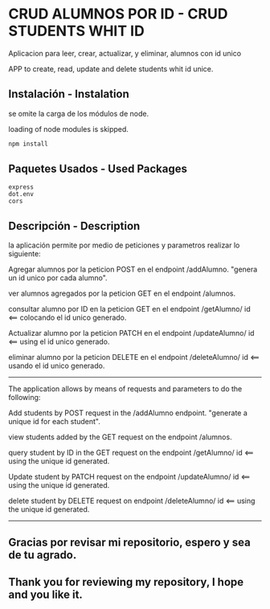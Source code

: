 # CRUD ALUMNOS POR ID - CRUD STUDENTS WHIT ID

Aplicacion para leer, crear, actualizar, y eliminar, alumnos con id unico

APP to create, read, update and delete students whit id unice.

## Instalación - Instalation

se omite la carga de los módulos de node.

loading of node modules is skipped.


```bash
npm install
```

## Paquetes Usados - Used Packages 

```uuid
express
dot.env
cors
```

## Descripción - Description
la aplicación permite por medio de peticiones y parametros realizar lo siguiente:

Agregar alumnos por la peticion POST en el endpoint /addAlumno. "genera un id unico por cada alumno".

ver alumnos agregados por la peticion GET en el endpoint /alumnos.

consultar alumno por ID en la peticion GET en el endpoint /getAlumno/ id <== colocando el id unico generado.

Actualizar alumno por la peticion PATCH en el endpoint /updateAlumno/ id <== using el id unico generado.

eliminar alumno por la peticion DELETE en el endpoint /deleteAlumno/ id <== usando el id unico generado.


************
The application allows by means of requests and parameters to do the following:

Add students by POST request in the /addAlumno endpoint. "generate a unique id for each student".

view students added by the  GET request  on the endpoint /alumnos.

query student by ID in the GET request on the endpoint /getAlumno/ id <== using the unique id generated.

Update student by PATCH request on the endpoint /updateAlumno/  id <== using the unique id generated.

delete student by DELETE request on endpoint /deleteAlumno/ id <== using the unique id generated.


************
## Gracias por revisar mi repositorio, espero y sea de tu agrado.

## Thank you for reviewing my repository, I hope and you like it.
